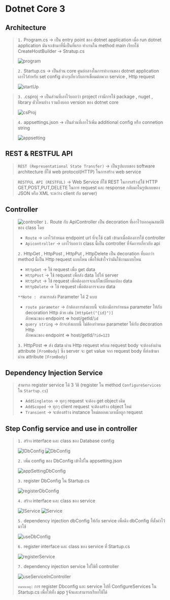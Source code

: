 # Dotnet Core 3

## Architecture
> `1.` Program.cs -> เป็น entry point ของ dotnet application เมื่อ run dotnet application มันจะเข้ามาที่นี่เป็นที่แรก ทำงานใน method main เรียกใช้ CreateHostBuilder -> Stratup.cs
>
>![program](images\ProgramCs.png)

>`2.` Startup.cs -> เป็นส่วน core ศูนย์กลางในการทำงานของ dotnet application เอาไว้สำหรับ set config ต่างๆเกี่ยวกับการเชื่อมต่อพวก service , Http request
>
>![startUp](images\StartupCs.png)

>`3.` .csproj -> เป็นส่วนที่เอาไว้บอกว่า project เรามีการใช้ package , nuget , library ตัวไหนบ้าง รวมถึงบอก version ของ dotnet core 
>
>![csProj](images\csProj.png)

>`4.` appsettings.json -> เป็นส่วนที่เอาไว้เพิ่ม additional config หรือ connetion string
>
>![appsetting](images\appSetting.png)

## REST & RESTFUL API
> `REST (Representational State Transfer)` -> เป็นรูปแบบของ software architecture ที่ใช้ web protocol(HTTP) ในการสร้าง web service

>`RESTFUL API (RESTFUL)` -> Web Service ที่ใช้ REST ในการสร้าง(ใช้ HTTP GET,POST,PUT,DELETE ในการ request และ response กลับมาในรูปแบบของ JSON หรือ XML ระหว่าง client กับ server)

## Controller

> ![controller](images\controllerCs.png)
> `1.` Route กับ ApiController เป็น decoration ที่เอาไว้บอกคุณสมบัติของ class โดย
> * `Route` -> เอาไว้กำหนด endpoint url ที่จะใช้ call เข้ามาเมื่อต้องการใช้ controller
> * `Apicontroller` -> เอาไว้บอกว่า class นี้เป็น controller ที่จัดการเกี่ยวกับ api
>
> `2.` HttpGet , HttpPost , HttpPut , HttpDelete เป็น decoration ที่บอกว่า method นี้เป็น Http request แบบไหน เพื่อให้เข้าใจว่ามันใช้งานแบบไหน
> * `HttpGet` -> ใช้ request เพื่อ get data
> * `HttpPost` -> ใช้ request เพื่อส่ง data ไปให้ server
> * `HttpPut` -> ใช้ request เพื่อต้องการจะแก้ไขเปลี่ยนแปลง data
> * `HttpDelete` -> ใช้ request เพื่อต้องการจะลบ data
>
>`**Note : ` สามารถส่ง Parameter ได้ 2 แบบ
> * `route parameter` ->  ถ้าต้องการส่งแบบนี้ จะต้องมีการกำหนด parameter ให้กับ decoration Http ด้วย เช่น `[HttpGet("{id}")]` \
> ลักษณะของ endpoint => host/getId/`id`
> * `query string` -> ถ้าจะส่งแบบนี้ ไม่ต้องกำหนด parameter ให้กับ decoration Http \
> ลักษณะของ endpoint => host/getId/`?id=123`
>
> `3.` HttpPost => ส่ง data ผ่าน Http request พร้อม request body จะต้องส่งผ่าน attribute `[FromBody]` ซึง server จะ get value จาก request body ที่ส่งเข้ามาผ่าน attribute `[FromBody]`

## Dependency Injection Service
> สามารถ register service ได้ 3 วิธี (register ใน method `ConfigureServices` ใน `Startup.cs`)
> * `AddSingleton` -> ทุกๆ request จะต้อง get object เดิม
> * `AddScoped` -> ทุกๆ client request จะต้องสร้าง object ใหม่
> * `Transient` -> จะต้องสร้าง instance ใหม่ตลอดเวลาเมื่อถูก request

## Step Config service and use in controller
> `1.` สร้าง interface และ class ของ Database config
>
> ![IDbConfig](/images/IDbconfig.png)
> ![DbConfig](/images/Dbconfig.png)
>
> `2.` เพิ่ม config ของ DbConfig เข้าไปใน appsetting.json
>
> ![appSettingDbConfig](/images/appsettingForDbConfig.png)
>
> `3.` register DbConfig ใน Startup.cs
>
> ![registerDbConfig](/images/registerDbConfig.png)
>
> `4.` สร้าง interface และ class ของ service 
>
> ![IService](/images/IService.png)
> ![Service](/images/Service.png)
> 
> `5.` dependency injection dbConfig ให้กับ service เพื่อดึง dbConfig ที่ตั้งค่าไว้มาใช้
>
> ![useDbConfig](/images/useDbConfig.png)
>
> `6.` register interface และ class ของ service ที่ Startup.cs
>
>![registerService](/images/registerService.png)
>
> `7.` dependency injection service ไปใช้ที่ controller
>
> ![useServiceInController](/images/useServiceInController.png)
>
> `หมายเหตุ:` การ register Dbconfig และ service ไปที่ ConfigureServices ใน Startup.cs เพื่อให้ทั้ง app รู้จักและสามารถเรียกใช้ได้
